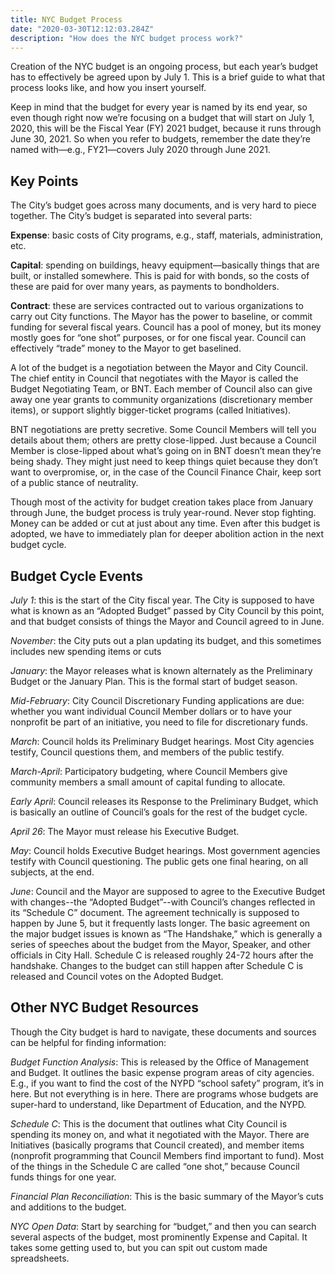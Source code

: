 ```yaml
---
title: NYC Budget Process
date: "2020-03-30T12:12:03.284Z"
description: "How does the NYC budget process work?"
---
```


Creation of the NYC budget is an ongoing process, but each year’s budget has to effectively be agreed upon by July 1. This is a brief guide to what that process looks like, and how you insert yourself.

Keep in mind that the budget for every year is named by its end year, so even though right now we’re focusing on a budget that will start on July 1, 2020, this will be the Fiscal Year (FY) 2021 budget, because it runs through June 30, 2021. So when you refer to budgets, remember the date they’re named with—e.g., FY21—covers July 2020 through June 2021.

## Key Points

The City’s budget goes across many documents, and is very hard to piece together. The City’s budget is separated into several parts:

**Expense**: basic costs of City programs, e.g., staff, materials, administration, etc.

**Capital**: spending on buildings, heavy equipment—basically things that are built, or installed somewhere. This is paid for with bonds, so the costs of these are paid for over many years, as payments to bondholders.

**Contract**: these are services contracted out to various organizations to carry out City functions.
The Mayor has the power to baseline, or commit funding for several fiscal years. Council has a pool of money, but its money mostly goes for “one shot” purposes, or for one fiscal year. Council can effectively “trade” money to the Mayor to get baselined.

A lot of the budget is a negotiation between the Mayor and City Council. The chief entity in Council that negotiates with the Mayor is called the Budget Negotiating Team, or BNT. Each member of Council also can give away one year grants to community organizations (discretionary member items), or support slightly bigger-ticket programs (called Initiatives).

BNT negotiations are pretty secretive. Some Council Members will tell you details about them; others are pretty close-lipped. Just because a Council Member is close-lipped about what’s going on in BNT doesn’t mean they’re being shady. They might just need to keep things quiet because they don’t want to overpromise, or, in the case of the Council Finance Chair, keep sort of a public stance of neutrality.

Though most of the activity for budget creation takes place from January through June, the budget process is truly year-round. Never stop fighting. Money can be added or cut at just about any time. Even after this budget is adopted, we have to immediately plan for deeper abolition action in the next budget cycle.

## Budget Cycle Events

_July 1_: this is the start of the City fiscal year. The City is supposed to have what is known as an “Adopted Budget” passed by City Council by this point, and that budget consists of things the Mayor and Council agreed to in June.

_November_: the City puts out a plan updating its budget, and this sometimes includes new spending items or cuts

_January_: the Mayor releases what is known alternately as the Preliminary Budget or the January Plan. This is the formal start of budget season.

_Mid-February_: City Council Discretionary Funding applications are due: whether you want individual Council Member dollars or to have your nonprofit be part of an initiative, you need to file for discretionary funds.

_March_: Council holds its Preliminary Budget hearings. Most City agencies testify, Council questions them, and members of the public testify.

_March-April_: Participatory budgeting, where Council Members give community members a small amount of capital funding to allocate.

_Early April_: Council releases its Response to the Preliminary Budget, which is basically an outline of Council’s goals for the rest of the budget cycle.

_April 26_: The Mayor must release his Executive Budget.

_May_: Council holds Executive Budget hearings. Most government agencies testify with Council questioning. The public gets one final hearing, on all subjects, at the end.

_June_: Council and the Mayor are supposed to agree to the Executive Budget with changes--the “Adopted Budget”--with Council’s changes reflected in its “Schedule C” document. The agreement technically is supposed to happen by June 5, but it frequently lasts longer. The basic agreement on the major budget issues is known as “The Handshake,” which is generally a series of speeches about the budget from the Mayor, Speaker, and other officials in City Hall. Schedule C is released roughly 24-72 hours after the handshake. Changes to the budget can still happen after Schedule C is released and Council votes on the Adopted Budget.

## Other NYC Budget Resources

Though the City budget is hard to navigate, these documents and sources can be helpful for finding information:

_Budget Function Analysis_: This is released by the Office of Management and Budget. It outlines the basic expense program areas of city agencies. E.g., if you want to find the cost of the NYPD “school safety” program, it’s in here. But not everything is in here. There are programs whose budgets are super-hard to understand, like Department of Education, and the NYPD.

_Schedule C_: This is the document that outlines what City Council is spending its money on, and what it negotiated with the Mayor. There are Initiatives (basically programs that Council created), and member items (nonprofit programming that Council Members find important to fund). Most of the things in the Schedule C are called “one shot,” because Council funds things for one year.

_Financial Plan Reconciliation_: This is the basic summary of the Mayor’s cuts and additions to the budget.

_NYC Open Data_: Start by searching for “budget,” and then you can search several aspects of the budget, most prominently Expense and Capital. It takes some getting used to, but you can spit out custom made spreadsheets.
